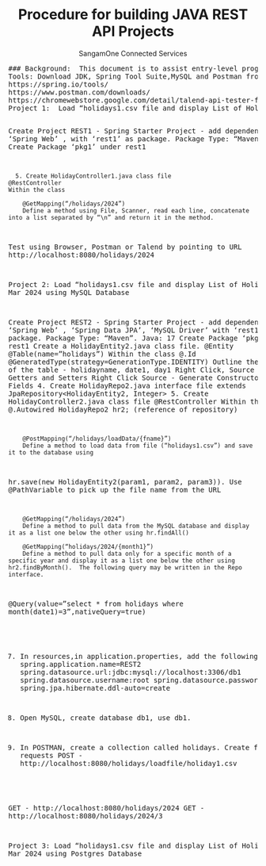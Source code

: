 <h1 align="center">Procedure for building JAVA REST API Projects</h1>
<p align="center">SangamOne Connected Services</p>
<pre >
### Background:  This document is to assist entry-level programmers to build simple REST API projects using Java, Spring Tool Suite, Postman, Talend API Tester.
Tools: Download JDK, Spring Tool Suite,MySQL and Postman from https://www.oracle.com/in/java/technologies/downloads/
https://spring.io/tools/
https://www.postman.com/downloads/
https://chromewebstore.google.com/detail/talend-api-tester-free-ed/aejoelaoggembcahagimdiliamlcdmfm
Project 1:  Load “holidays1.csv file and display List of Holidays in Mar 2024 without using Database

Create Project REST1 - Spring Starter Project - add dependencies ‘Spring Web’ , with ‘rest1’ as package.  Package Type: “Maven”.  Java: 17
Create Package ‘pkg1’ under rest1

      5. Create HolidayController1.java class file
	@RestController
	Within the class

		@GetMapping(“/holidays/2024”)
		Define a method using File, Scanner, read each line, concatenate into a list separated by “\n” and return it in the method.

Test using Browser, Postman or Talend by pointing to URL http://localhost:8080/holidays/2024

Project 2:  Load “holidays1.csv file and display List of Holidays in Mar 2024 using MySQL Database
  
Create Project REST2 - Spring Starter Project - add dependencies ‘Spring Web’ , ‘Spring Data JPA’, ‘MySQL Driver’ with ‘rest1’ as package.  Package Type: “Maven”.  Java: 17
Create Package ‘pkg1’ under rest1
Create a HolidayEntity2.java class file. 
@Entity
@Table(name=”holidays”) 
Within the class
	@.Id
	@GeneratedType(strategy=GenerationType.IDENTITY)
Outline the attributes of the table - holidayname, date1, day1
Right Click, Source - Generate Getters and Setters
Right Click Source - Generate Constructor with Fields
      4. Create HolidayRepo2.java interface file
	extends JpaRepository<HolidayEntity2, Integer>
      5. Create HolidayController2.java class file
	@RestController
	Within the class
		@.Autowired
		HolidayRepo2 hr2;    (reference of repository)

		@PostMapping(“/holidays/loadData/{fname}”)
		Define a method to load data from file (“holidays1.csv”) and save it to the database using
hr.save(new HolidayEntity2(param1, param2, param3)). Use @PathVariable to pick up the file name from the URL

		@GetMapping(“/holidays/2024”)
		Define a method to pull data from the MySQL database and display it as a list one below the other using hr.findAll()

		@GetMapping(“holidays/2024/{month1}”)
		Define a method to pull data only for a specific month of a specific year and display it as a list one below the other using hr2.findByMonth().  The following query may be written in the Repo interface.
@Query(value=”select * from holidays where month(date1)=3”,nativeQuery=true)

7. In resources,in application.properties, add the following lines
spring.application.name=REST2
spring.datasource.url:jdbc:mysql://localhost:3306/db1
spring.datasource.username:root
spring.datasource.password:root
spring.jpa.hibernate.ddl-auto=create

8. Open MySQL, create database db1,  use db1.
9. In POSTMAN, create a collection called holidays. Create following requests
POST - http://localhost:8080/holidays/loadfile/holiday1.csv

GET - http://localhost:8080/holidays/2024
GET - http://localhost:8080/holidays/2024/3
		
Project 3:  Load “holidays1.csv file and display List of Holidays in Mar 2024 using Postgres Database

</pre>
